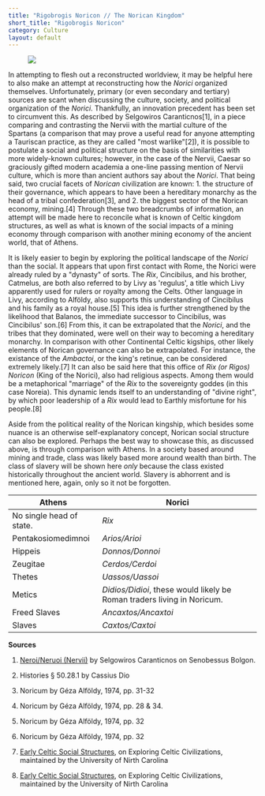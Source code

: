 ```yaml
---
title: "Rigobrogis Noricon // The Norican Kingdom"
short_title: "Rigobrogis Noricon"
category: Culture
layout: default
---
```


<figure class="deity-image"><img src="{{ '/assets/img/norici.png' | relative_url }}"></figure>

In attempting to flesh out a reconstructed worldview, it may be helpful here to also make an attempt at reconstructing how the *Norici* organized themselves. Unfortunately, primary (or even secondary and tertiary) sources are scant when discussing the culture, society, and political organization of the *Norici*. Thankfully, an innovation precedent has been set to circumvent this. As described by Selgowiros Caranticnos\[1], in a piece comparing and contrasting the Nervii with the martial culture of the Spartans (a comparison that may prove a useful read for anyone attempting a Tauriscan practice, as they are called "most warlike"\[2]), it is possible to postulate a social and political structure on the basis of similarities with more widely-known cultures; however, in the case of the Nervii, Caesar so graciously gifted modern academia a one-line passing mention of Nervii culture, which is more than ancient authors say about the *Norici*. That being said, two crucial facets of *Norican* civilization are known: 1. the structure of their governance, which appears to have been a hereditary monarchy as the head of a tribal confederation\[3], and 2. the biggest sector of the Norican economy, mining.\[4] Through these two breadcrumbs of information, an attempt will be made here to reconcile what is known of Celtic kingdom structures, as well as what is known of the social impacts of a mining economy through comparison with another mining economy of the ancient world, that of Athens. 

It is likely easier to begin by exploring the political landscape of the *Norici* than the social. It appears that upon first contact with Rome, the Norici were already ruled by a "dynasty" of sorts. The *Rix*, Cincibilus, and his brother, Catmelus, are both also referred to by Livy as 'regulus', a title which Livy apparently used for rulers or royalty among the Celts. Other language in Livy, according to Alföldy, also supports this understanding of Cincibilus and his family as a royal house.\[5] This idea is further strengthened by the likelihood that Balanos, the immediate successor to Cincibilus, was Cincibilus' son.\[6] From this, it can be extrapolated that the *Norici*, and the tribes that they dominated, were well on their way to becoming a hereditary monarchy. In comparison with other Continental Celtic kigships, other likely elements of Norican governance can also be extrapolated. For instance, the existance of the *Ambactoi*, or the king's retinue, can be considered extremely likely.\[7] It can also be said here that this office of *Rix (or Rigos) Noricon* (King of the Norici), also had religious aspects. Among them would be a metaphorical "marriage" of the *Rix* to the sovereignty goddes (in this case Noreia). This dynamic lends itself to an understanding of "divine right", by which poor leadership of a *Rix* would lead to Earthly misfortune for his people.\[8] 

Aside from the political reality of the Norican kingship, which besides some nuance is an otherwise self-explanatory concept, Norican social structure can also be explored. Perhaps the best way to showcase this, as discussed above, is through comparison with Athens. In a society based around mining and trade, class was likely based more around wealth than birth. The class of slavery will be shown here *only* because the class existed historically throughout the ancient world. Slavery is abhorrent and is mentioned here, again, only so it not be forgotten. 

| Athens                   | Norici                                                                  |
|--------------------------|-------------------------------------------------------------------------|
| No single head of state. | *Rix*                                                                   |
| Pentakosiomedimnoi       | *Arios/Arioi*                                                           | 
| Hippeis                  | *Donnos/Donnoi*                                                         |
| Zeugitae                 | *Cerdos/Cerdoi*                                                         |
| Thetes                   | *Uassos/Uassoi*                                                         |
| Metics                   | *Didios/Didioi*, these would likely be Roman traders living in Noricum. |
| Freed Slaves             | *Ancaxtos/Ancaxtoi*                                                     |
| Slaves                   | *Caxtos/Caxtoi*                                                         |

**Sources**

1. [Neroi/Neruoi (Nervii)](https://senobessusbolgon.wordpress.com/neroi-neruoi-nervii/) by Selgowiros Caranticnos on Senobessus Bolgon.

2. Histories § 50.28.1 by Cassius Dio

3. Noricum by Géza Alföldy, 1974, pp. 31-32

4. Noricum by Géza Alföldy, 1974, pp. 28 & 34. 

5. Noricum by Géza Alföldy, 1974, pp. 32

6. Noricum by Géza Alföldy, 1974, pp. 32

7. [Early Celtic Social Structures](http://exploringcelticciv.web.unc.edu/early-celtic-social-structures/), on Exploring Celtic Civilizations, maintained by the University of Nirth Carolina

8. [Early Celtic Social Structures](http://exploringcelticciv.web.unc.edu/early-celtic-social-structures/), on Exploring Celtic Civilizations, maintained by the University of Nirth Carolina